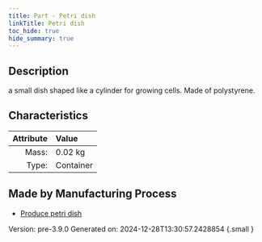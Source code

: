 ```yaml
---
title: Part - Petri dish
linkTitle: Petri dish
toc_hide: true
hide_summary: true
---
```


## Description
a small dish shaped like a cylinder for growing cells. Made of polystyrene.

## Characteristics

| Attribute      | Value |
|--------:|:------|
|Mass:|0.02 kg|
|Type:|Container|

## Made by Manufacturing Process

- [Produce petri dish](/docs/definitions/process/produce-petri-dish)



Version: pre-3.9.0 Generated on: 2024-12-28T13:30:57.2428854
{.small }

